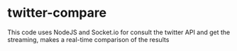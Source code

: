 twitter-compare
===============

This code uses NodeJS and Socket.io for consult the twitter API and get the streaming, makes a real-time comparison of the results

